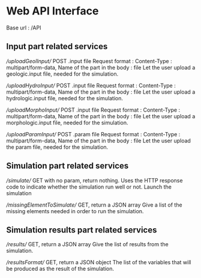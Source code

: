 # Web API Interface

Base url : /API

## Input part related services

*/uploadGeolInput/*
POST .input file
Request format :
    Content-Type : multipart/form-data,
    Name of the part in the body : file
Let the user upload a geologic.input file, needed for the simulation.

*/uploadHydroInput/*
POST .input file
Request format :
    Content-Type : multipart/form-data,
    Name of the part in the body : file
Let the user upload a hydrologic.input file, needed for the simulation.

*/uploadMorphoInput/*
POST .input file
Request format :
    Content-Type : multipart/form-data,
    Name of the part in the body : file
Let the user upload a morphologic.input file, needed for the simulation.

*/uploadParamInput/*
POST .param file
Request format :
    Content-Type : multipart/form-data,
    Name of the part in the body : file
Let the user upload the param file, needed for the simulation.

## Simulation part related services
*/simulate/*
GET with no param, return nothing. Uses the HTTP response code to indicate
whether the simulation run well or not.
Launch the simulation

*/missingElementToSimulate/*
GET, return a JSON array
Give a list of the missing elements needed in order to run the simulation.

## Simulation results part related services
*/results/*
GET, return a JSON array
Give the list of results from the simulation.

*/resultsFormat/*
GET, return a JSON object
The list of the variables that will be produced as the result of the simulation.
